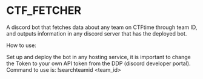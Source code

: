 # CTF_FETCHER
A discord bot that fetches data about any team on CTFtime through team ID, and outputs information in any discord server that has the deployed bot.

How to use:

Set up and deploy the bot in any hosting service, it is important to change the Token to your own API token from the DDP (discord developer portal).
Command to use is: !searchteamid <team_id>
